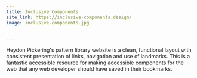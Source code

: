 ```yaml
---
title: Inclusive Components
site_link: https://inclusive-components.design/
image: inclusive-components.jpg


---
```


Heydon Pickering's pattern library website is a clean, functional layout with consistent presentation of links, navigation and use of landmarks. This is a fantastic accessible resource for making accessible components for the web that any web developer should have saved in their bookmarks.
